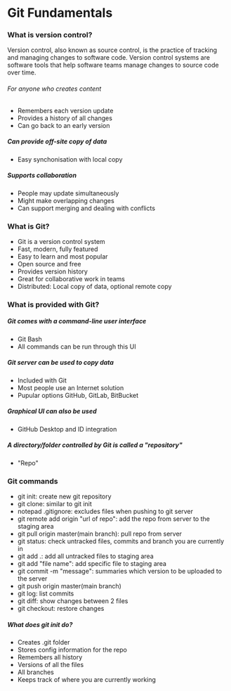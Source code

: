 # Git Fundamentals

### What is version control?
Version control, also known as source control, is the practice of tracking and managing changes to software code.
Version control systems are software tools that help software teams manage changes to source code over time.

###### For anyone who creates content
* Remembers each version update
* Provides a history of all changes
* Can go back to an early version

##### Can provide off-site copy of data
* Easy synchonisation with local copy

##### Supports collaboration
* People may update simultaneously
* Might make overlapping changes
* Can support merging and dealing with conflicts

### What is Git?
* Git is a version control system
* Fast, modern, fully featured
* Easy to learn and most popular 
* Open source and free
* Provides version history
* Great for collaborative work in teams
* Distributed: Local copy of data, optional remote copy

### What is provided with Git?

##### Git comes with a command-line user interface
* Git Bash
* All commands can be run through this UI

##### Git server can be used to copy data
* Included with Git
* Most people use an Internet solution
* Pupular options GitHub, GitLab, BitBucket

##### Graphical UI can also be used 
* GitHub Desktop and ID integration

##### A directory/folder controlled by Git is called a "repository"
* "Repo"

### Git commands
* git init: create new git repository
* git clone: similar to git init
* notepad .gitignore: excludes files when pushing to git server
* git remote add origin "url of repo": add the repo from server to the staging area
* git pull origin master(main branch): pull repo from server
* git status: check untracked files, commits and branch you are currently in
* git add .: add all untracked files to staging area
* git add "file name": add specific file to staging area
* git commit -m "message": summaries which version to be uploaded to the server
* git push origin master(main branch)
* git log: list commits
* git diff: show changes between 2 files
* git checkout: restore changes

##### What does git init do?
* Creates .git folder
* Stores config information for the repo
* Remembers all history
* Versions of all the files
* All branches
* Keeps track of where you are currently working